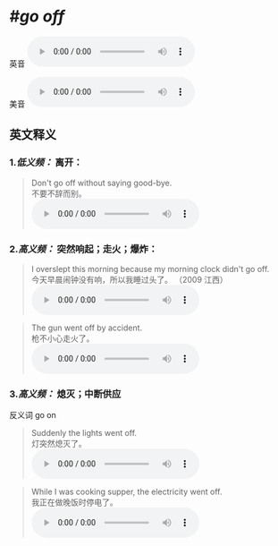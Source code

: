 # ***\#go off*** 
英音
<audio src="./media/go off1.aac" controls="controls"></audio>

美音
<audio src="./media/go off2..aac" controls="controls"></audio>



  

英文释义
---
### 1.*低义频：* **离开：**  

 > Don't go off without saying good-bye.  
 > 不要不辞而别。    
<audio src="./media/go-39.aac" controls="controls"></audio>

### 2.*高义频：* **突然响起；走火；爆炸：**  

 > I overslept this morning because my morning clock didn't go off.  
 > 今天早晨闹钟没有响，所以我睡过头了。  （2009 江西）  
<audio src="./media/go-41.aac" controls="controls"></audio>

 > The gun went off by accident.  
 > 枪不小心走火了。    
<audio src="./media/go-40.aac" controls="controls"></audio>

### 3.*高义频：* **熄灭；中断供应**  
反义词 go on 

 > Suddenly the lights went off.  
 > 灯突然熄灭了。    
<audio src="./media/go-42.aac" controls="controls"></audio>

 > While I was cooking supper, the electricity went off.  
 > 我正在做晚饭时停电了。    
<audio src="./media/go-44.aac" controls="controls"></audio>


